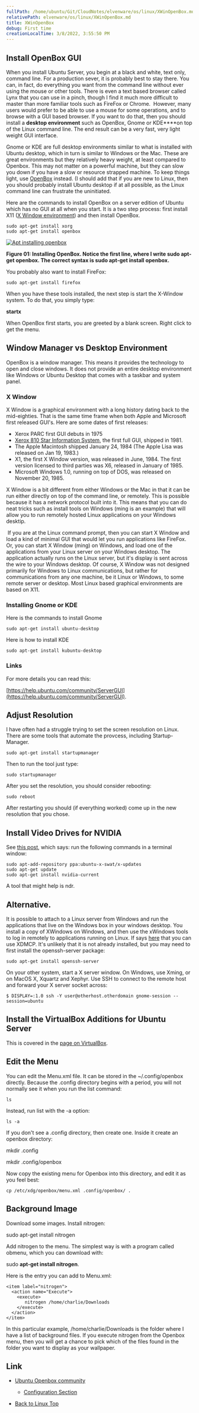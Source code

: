 ```yaml
---
fullPath: /home/ubuntu/Git/CloudNotes/elvenware/os/linux/XWinOpenBox.md
relativePath: elvenware/os/linux/XWinOpenBox.md
title: XWinOpenBox
debug: First time
creationLocalTime: 3/8/2022, 3:55:50 PM
---
```


<!-- toc -->
<!-- tocstop -->

Install OpenBox GUI
-------------------

When you install Ubuntu Server, you begin at a black and white, text
only, command line. For a production sever, it is probably best to stay
there. You can, in fact, do everything you want from the command line
without ever using the mouse or other tools. There is even a text based
browser called Lynx that you can use in a pinch, though I find it much
more difficult to master than more familiar tools such as FireFox or
Chrome.  However, many users would prefer to be able to use a mouse for
some operations, and to browse with a GUI based browser. If you want to
do that, then you should install a **desktop environment** such as
OpenBox, Gnome or KDE****on top of the Linux command line. The end
result can be a very fast, very light weight GUI interface.

Gnome or KDE are full desktop environments similar to what is installed
with Ubuntu desktop, which in turn is similar to Windows or the Mac.
These are great environments but they relatively heavy weight, at least
compared to Openbox. This may not matter on a powerful machine, but they
can slow you down if you have a slow or resource strapped machine. To
keep things light, use [OpenBox](http://openbox.org/) instead. (I should
add that if you are new to Linux, then you should probably install
Ubuntu desktop if at all possible, as the Linux command line can
frustrate the uninitiated.

Here are the commands to install OpenBox on a server edition of Ubuntu
which has no GUI at all when you start. It is a two step process: first
install X11 ([X Window
environment](http://en.wikipedia.org/wiki/X_Window_System)) and then
install OpenBox.

~~~~ {.code}
sudo apt-get install xorg
sudo apt-get install openbox
~~~~

[![Apt installing openbox](images/AptOpenBoxSmall.png)](images/AptOpenBox.png)

**Figure 01: Installing OpenBox. Notice the first line, where I write
sudo apt-get openbox. The correct syntax is sudo apt-get install
openbox.**

You probably also want to install FireFox:

~~~~ {.code}
sudo apt-get install firefox
~~~~

When you have these tools installed, the next step is start the X-Window
system. To do that, you simply type:

**startx**

When OpenBox first starts, you are greeted by a blank screen. Right
click to get the menu.

Window Manager vs Desktop Environment
-------------------------------------

OpenBox is a window manager. This means it provides the technology to
open and close windows. It does not provide an entire desktop
environment like Windows or Ubuntu Desktop that comes with a taskbar and
system panel.

### X Window

X Window is a graphical environment with a long history dating back to
the mid-eighties. That is the same time frame when both Apple and
Microsoft first released GUI's. Here are some dates of first releases:

-   Xerox PARC first GUI debuts in 1975
-   [Xerox 810 Star Information
    System](http://en.wikipedia.org/wiki/Xerox_Star), the first full
    GUI, shipped in 1981.
-   The Apple Macintosh shipped January 24, 1984 (The Apple Lisa was
    released on Jan 19, 1983.)
-   X1, the first X Window version, was released in June, 1984. The
    first version licensed to third parties was X6, released in January
    of 1985.
-   Microsoft Windows 1.0, running on top of DOS, was released on
    November 20, 1985.

X Window is a bit different from either Windows or the Mac in that it
can be run either directly on top of the command line, or remotely. This
is possible because it has a network protocol built into it. This means
that you can do neat tricks such as install tools on Windows (ming is an
example) that will allow you to run remotely hosted Linux applications
on your Windows desktip.

 If you are at the Linux command prompt, then you can start X Window and
load a kind of minimal GUI that would let you run applications like
FireFox. Or, you can start X Window (ming) on Windows, and load one of
the applications from your Linux server on your Windows desktop. The
application actually runs on the Linux server, but it's display is sent
across the wire to your Windows desktop. Of course, X Window was not
designed primarily for Windows to Linux communications, but rather for
communications from any one machine, be it Linux or Windows, to some
remote server or desktop. Most Linux based graphical environments are
based on X11.

### Installing Gnome or KDE

Here is the commands to install Gnome

~~~~ {.code}
sudo apt-get install ubuntu-desktop
~~~~

Here is how to install KDE

~~~~ {.code}
sudo apt-get install kubuntu-desktop
~~~~

### Links

For more details you can read this:

[https://help.ubuntu.com/community/ServerGUI](https://help.ubuntu.com/community/ServerGUI).

Adjust Resolution
-----------------

I have often had a struggle trying to set the screen resolution on
Linux. There are some tools that automate the provcess, including
Startup-Manager.

~~~~ {.code}
sudo apt-get install startupmanager
~~~~

Then to run the tool just type:

~~~~ {.code}
sudo startupmanager
~~~~

After you set the resolution, you should consider rebooting:

~~~~ {.code}
sudo reboot
~~~~

After restarting you should (if everything worked) come up in the new
resolution that you chose.

Install Video Drives for NVIDIA
-------------------------------

See [this post](http://www.noobslab.com/2011/09/nvidia-drivers-for-ubuntu-1110-oneiric.html),
which says: run the following commands in a terminal window:

~~~~ {.code}
sudo apt-add-repository ppa:ubuntu-x-swat/x-updates
sudo apt-get update
sudo apt-get install nvidia-current
~~~~

A tool that might help is ndr.

Alternative.
------------

It is possible to attach to a Linux server from Windows and run the
applications that live on the Windows box in your windows desktop. You
install a copy of XWindows on Windows, and then use the xWindows tools
to log in remotely to applications running on Linux. If says
[here](http://forums.atomicmpc.com.au/index.php?showtopic=43363) that
you can use XDMCP. It's unlikely that it is not already installed, but
you may need to first install the openssh-server package:

~~~~ {.code}
sudo apt-get install openssh-server
~~~~

On your other system, start a X server window. On Windows, use Xming, or
on MacOS X, Xquartz and Xephyr. Use SSH to connect to the remote host
and forward your X server socket across:

~~~~ {.code}
$ DISPLAY=:1.0 ssh -Y user@otherhost.otherdomain gnome-session --session=ubuntu
~~~~

Install the VirtualBox Additions for Ubuntu Server
--------------------------------------------------

This is covered in the [page on VirtualBox](VirtualBox.html).

Edit the Menu
-------------

You can edit the Menu.xml file. It can be stored in the
\~/.config/openbox directly. Because the .config directory begins with a
period, you will not normally see it when you run the list command:

~~~~ {.code}
ls
~~~~

Instead, run list with the -a option:

~~~~ {.code}
ls -a
~~~~

If you don't see a .config directory, then create one. Inside it create
an openbox directory:

mkdir .config

mkdir .config/openbox

Now copy the existing menu for Openbox into this directory, and edit it
as you feel best:

~~~~ {.code}
cp /etc/xdg/openbox/menu.xml .config/openbox/ .
~~~~

Background Image
----------------

Download some images. Install nitrogen:

sudo apt-get install nitrogen

Add nitrogen to the menu. The simplest way is with a program called
obmenu, which you can download with:

sudo **apt-get install nitrogen**.

Here is the entry you can add to Menu.xml:

~~~~ {.code}
<item label="nitrogen">
  <action name="Execute">
    <execute>
       nitrogen /home/charlie/Downloads
    </execute>
  </action>
</item>
~~~~

In this particular example, /home/charlie/Downloads is the folder where
I have a list of background files. If you execute nitrogen from the
Openbox menu, then you will get a chance to pick which of the files
found in the folder you want to display as your wallpaper.

Link
----

-   [Ubuntu Openbox
    community](https://help.ubuntu.com/community/Openbox)
    -   [Configuration
        Section](https://help.ubuntu.com/community/Openbox#Configuration)

-   [Back to Linux Top](index.html)

